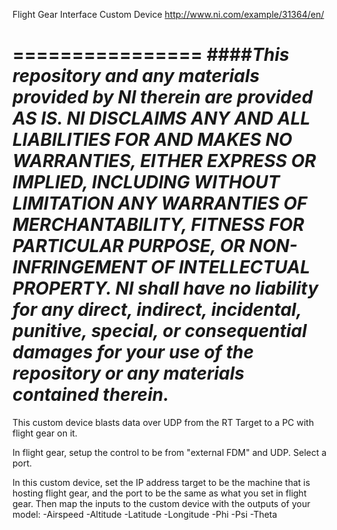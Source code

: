 Flight Gear Interface Custom Device
http://www.ni.com/example/31364/en/

================
####*This repository and any materials provided by NI therein are provided AS IS. NI DISCLAIMS ANY AND ALL LIABILITIES FOR AND MAKES NO WARRANTIES, EITHER EXPRESS OR IMPLIED, INCLUDING WITHOUT LIMITATION ANY WARRANTIES OF MERCHANTABILITY, FITNESS FOR  PARTICULAR PURPOSE, OR NON-INFRINGEMENT OF INTELLECTUAL PROPERTY. NI shall have no liability for any direct, indirect, incidental, punitive, special, or consequential damages for your use of the repository or any materials contained therein.*
================

This custom device blasts data over UDP from the RT Target to a PC with flight gear on it.

In flight gear, setup the control to be from "external FDM" and UDP. Select a port.

In this custom device, set the IP address target to be the machine that is hosting flight gear, and the port to be the same as what you set in flight gear. Then map the inputs to the custom device with the outputs of your model:
-Airspeed
-Altitude
-Latitude
-Longitude
-Phi
-Psi
-Theta